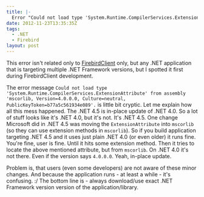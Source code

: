 ```yaml
---
title: |-
  Error "Could not load type 'System.Runtime.CompilerServices.ExtensionAttribute' from assembly 'mscorlib, Version=4.0.0.0, Culture=neutral, PublicKeyToken=b77a5c561934e089'." on .NET 4.0/.NET 4.5
date: 2012-11-23T13:35:35Z
tags:
  - .NET
  - Firebird
layout: post
---
```

This error isn't related only to [FirebirdClient][1] only, but any .NET application that is targeting multiple .NET Framework versions, but I spotted it first during FirebirdClient development.

The error message `Could not load type 'System.Runtime.CompilerServices.ExtensionAttribute' from assembly 'mscorlib, Version=4.0.0.0, Culture=neutral, PublicKeyToken=b77a5c561934e089'.` is little bit cryptic. Let me explain how all this mess happened. The .NET 4.5 is in-place update of .NET 4.0. So a lot of stuff looks like it's .NET 4.0, but it's not. It's .NET 4.5. One change Microsoft did in .NET 4.5 was moving the `ExtensionAttribute` into `mscorlib` (so they can use extension methods in `mscorlib`). So if you build application targeting .NET 4.5 and it uses just plain .NET 4.0 (or even older) it runs fine. You're fine, user is fine. Until it hits some extension method. Then it tries to locate the above mentioned attribute, but from `mscorlib`. On .NET 4.0 it's not there. Even if the version says `4.0.0.0`. Yeah, in-place update.

Problem is, that users (even some developers) are not aware of these minor changes. And because the application runs - at least a while - it's confusing. :/ The bottom line is - always download/use exact .NET Framework version version of the application/library.

[1]: http://firebirdsql.org/en/net-provider/